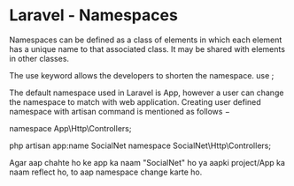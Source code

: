 
# Laravel - Namespaces
Namespaces can be defined as a class of elements in which each element has a unique name to that associated class. It may be shared with elements in other classes.

The use keyword allows the developers to shorten the namespace.
use <namespace-name>;

The default namespace used in Laravel is App, however a user can change the namespace to match with web application. Creating user defined namespace with artisan command is mentioned as follows −

namespace App\Http\Controllers;

php artisan app:name SocialNet
namespace SocialNet\Http\Controllers;

Agar aap chahte ho ke app ka naam "SocialNet" ho ya aapki project/App ka naam reflect ho, to aap namespace change karte ho.


